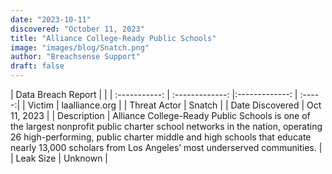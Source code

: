 ```yaml
---
date: "2023-10-11"
discovered: "October 11, 2023"
title: "Alliance College-Ready Public Schools"
image: "images/blog/Snatch.png"
author: "Breachsense Support"
draft: false
---
```


| Data Breach Report           |              | 
| :-----------: | :-------------:     |:-------------:    | :-----:|
| Victim      | laalliance.org      | 
| Threat Actor      | Snatch      | 
| Date Discovered      | Oct 11, 2023      | 
| Description      | Alliance College-Ready Public Schools is one of the largest nonprofit public charter school networks in the nation, operating 26 high-performing, public charter middle and high schools that educate nearly 13,000 scholars from Los Angeles’ most underserved communities.      | 
| Leak Size      | Unknown      | 

